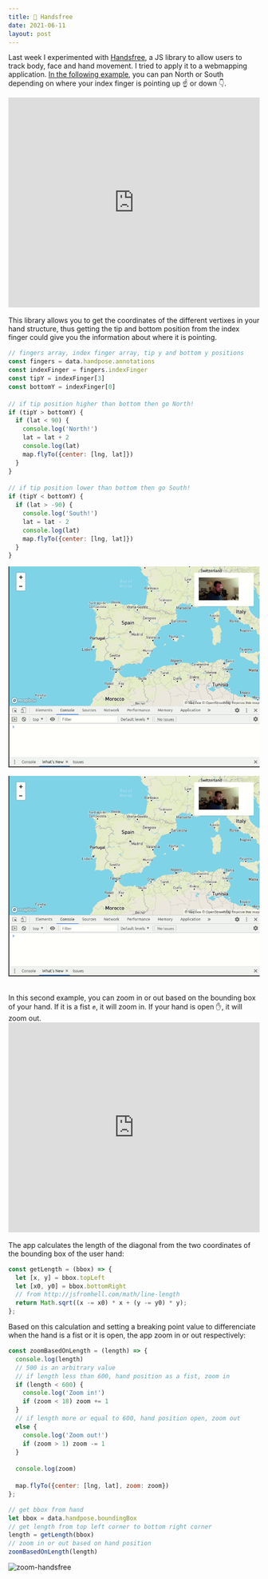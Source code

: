 ```yaml
---
title: 👋 Handsfree
date: 2021-06-11
layout: post
---
```


Last week I experimented with [Handsfree](https://handsfree.js.org/), a JS library to allow users to track body, face and hand movement. I tried to apply it to a webmapping application. [In the following example](https://t.co/6i4zz7KPge?amp=1), you can pan North or South depending on where your index finger is pointing up ☝️ or down 👇.

<div class="glitch-embed-wrap" style="height: 420px; width: 100%;">
  <iframe
    src="https://glitch.com/embed/#!/embed/handsfree-webmapping?path=index.html&previewSize=100"
    title="handsfree-zoom-webmapping on Glitch"
    allow="geolocation; microphone; camera; midi; vr; encrypted-media"
    style="height: 100%; width: 100%; border: 0;">
  </iframe>
</div>

<br>
This library allows you to get the coordinates of the different vertixes in your hand structure, thus getting the tip and bottom position from the index finger could give you the information about where it is pointing.

```javascript
// fingers array, index finger array, tip y and bottom y positions
const fingers = data.handpose.annotations
const indexFinger = fingers.indexFinger
const tipY = indexFinger[3]
const bottomY = indexFinger[0]

// if tip position higher than bottom then go North!
if (tipY > bottomY) {
  if (lat < 90) {
    console.log('North!')
    lat = lat + 2
    console.log(lat)
    map.flyTo({center: [lng, lat]})
  }
}

// if tip position lower than bottom then go South!
if (tipY < bottomY) {
  if (lat > -90) {
    console.log('South!')
    lat = lat - 2
    console.log(lat)
    map.flyTo({center: [lng, lat]})
  } 
}
``` 

![north-handsfree](https://github.com/ramiroaznar/blog/blob/master/assets/imgs/2021-06-11-north.gif?raw=true)

![south-handsfree](https://github.com/ramiroaznar/blog/blob/master/assets/imgs/2021-06-11-south.gif?raw=true)

<br>
In this second example, you can zoom in or out based on the bounding box of your hand. If it is a fist ✊, it will zoom in. If your hand is open ✋, it will zoom out.

<div class="glitch-embed-wrap" style="height: 420px; width: 100%;">
  <iframe
    src="https://glitch.com/embed/#!/embed/handsfree-webmapping?path=index.html&previewSize=100"
    title="handsfree-zoom-webmapping on Glitch"
    allow="geolocation; microphone; camera; midi; vr; encrypted-media"
    style="height: 100%; width: 100%; border: 0;">
  </iframe>
</div>

<br>
The app calculates the length of the diagonal from the two coordinates of the bounding box of the user hand:

```javascript
const getLength = (bbox) => {
  let [x, y] = bbox.topLeft
  let [x0, y0] = bbox.bottomRight
  // from http://jsfromhell.com/math/line-length
  return Math.sqrt((x -= x0) * x + (y -= y0) * y);
};
```

Based on this calculation and setting a breaking point value to differenciate when the hand is a fist or it is open, the app zoom in or out respectively:

```javascript
const zoomBasedOnLength = (length) => {
  console.log(length)
  // 500 is an arbitrary value
  // if length less than 600, hand position as a fist, zoom in
  if (length < 600) {
    console.log('Zoom in!')
    if (zoom < 18) zoom += 1
  }
  // if length more or equal to 600, hand position open, zoom out
  else {
    console.log('Zoom out!')
    if (zoom > 1) zoom -= 1
  } 
  
  console.log(zoom)
  
  map.flyTo({center: [lng, lat], zoom: zoom})
};
``` 

```javascript
// get bbox from hand
let bbox = data.handpose.boundingBox
// get length from top left corner to bottom right corner
length = getLength(bbox)
// zoom in or out based on hand position
zoomBasedOnLength(length)
```

![zoom-handsfree](https://github.com/ramiroaznar/blog/blob/master/assets/imgs/2021-06-11-zoom.gif?raw=true)
